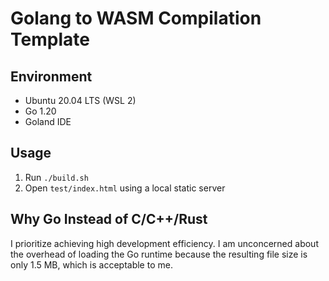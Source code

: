 # Golang to WASM Compilation Template
## Environment
- Ubuntu 20.04 LTS (WSL 2)
- Go 1.20
- Goland IDE
## Usage
1. Run `./build.sh`
2. Open `test/index.html` using a local static server
## Why Go Instead of C/C++/Rust
I prioritize achieving high development efficiency. I am unconcerned about the overhead of loading the Go runtime because the resulting file size is only 1.5 MB, which is acceptable to me.